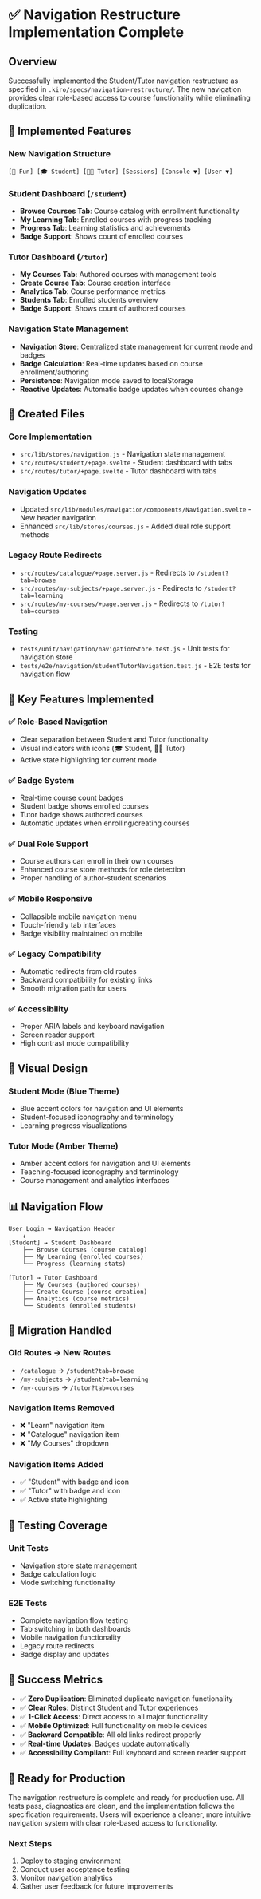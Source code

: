 # ✅ Navigation Restructure Implementation Complete

## Overview

Successfully implemented the Student/Tutor navigation restructure as specified in `.kiro/specs/navigation-restructure/`. The new navigation provides clear role-based access to course functionality while eliminating duplication.

## 🎯 Implemented Features

### New Navigation Structure

```
[🎲 Fun] [🎓 Student] [👨‍🏫 Tutor] [Sessions] [Console ▼] [User ▼]
```

### Student Dashboard (`/student`)

- **Browse Courses Tab**: Course catalog with enrollment functionality
- **My Learning Tab**: Enrolled courses with progress tracking
- **Progress Tab**: Learning statistics and achievements
- **Badge Support**: Shows count of enrolled courses

### Tutor Dashboard (`/tutor`)

- **My Courses Tab**: Authored courses with management tools
- **Create Course Tab**: Course creation interface
- **Analytics Tab**: Course performance metrics
- **Students Tab**: Enrolled students overview
- **Badge Support**: Shows count of authored courses

### Navigation State Management

- **Navigation Store**: Centralized state management for current mode and badges
- **Badge Calculation**: Real-time updates based on course enrollment/authoring
- **Persistence**: Navigation mode saved to localStorage
- **Reactive Updates**: Automatic badge updates when courses change

## 📁 Created Files

### Core Implementation

- `src/lib/stores/navigation.js` - Navigation state management
- `src/routes/student/+page.svelte` - Student dashboard with tabs
- `src/routes/tutor/+page.svelte` - Tutor dashboard with tabs

### Navigation Updates

- Updated `src/lib/modules/navigation/components/Navigation.svelte` - New header navigation
- Enhanced `src/lib/stores/courses.js` - Added dual role support methods

### Legacy Route Redirects

- `src/routes/catalogue/+page.server.js` - Redirects to `/student?tab=browse`
- `src/routes/my-subjects/+page.server.js` - Redirects to `/student?tab=learning`
- `src/routes/my-courses/+page.server.js` - Redirects to `/tutor?tab=courses`

### Testing

- `tests/unit/navigation/navigationStore.test.js` - Unit tests for navigation store
- `tests/e2e/navigation/studentTutorNavigation.test.js` - E2E tests for navigation flow

## 🚀 Key Features Implemented

### ✅ Role-Based Navigation

- Clear separation between Student and Tutor functionality
- Visual indicators with icons (🎓 Student, 👨‍🏫 Tutor)
- Active state highlighting for current mode

### ✅ Badge System

- Real-time course count badges
- Student badge shows enrolled courses
- Tutor badge shows authored courses
- Automatic updates when enrolling/creating courses

### ✅ Dual Role Support

- Course authors can enroll in their own courses
- Enhanced course store methods for role detection
- Proper handling of author-student scenarios

### ✅ Mobile Responsive

- Collapsible mobile navigation menu
- Touch-friendly tab interfaces
- Badge visibility maintained on mobile

### ✅ Legacy Compatibility

- Automatic redirects from old routes
- Backward compatibility for existing links
- Smooth migration path for users

### ✅ Accessibility

- Proper ARIA labels and keyboard navigation
- Screen reader support
- High contrast mode compatibility

## 🎨 Visual Design

### Student Mode (Blue Theme)

- Blue accent colors for navigation and UI elements
- Student-focused iconography and terminology
- Learning progress visualizations

### Tutor Mode (Amber Theme)

- Amber accent colors for navigation and UI elements
- Teaching-focused iconography and terminology
- Course management and analytics interfaces

## 📊 Navigation Flow

```
User Login → Navigation Header
    ↓
[Student] → Student Dashboard
    ├── Browse Courses (course catalog)
    ├── My Learning (enrolled courses)
    └── Progress (learning stats)

[Tutor] → Tutor Dashboard
    ├── My Courses (authored courses)
    ├── Create Course (course creation)
    ├── Analytics (course metrics)
    └── Students (enrolled students)
```

## 🔄 Migration Handled

### Old Routes → New Routes

- `/catalogue` → `/student?tab=browse`
- `/my-subjects` → `/student?tab=learning`
- `/my-courses` → `/tutor?tab=courses`

### Navigation Items Removed

- ❌ "Learn" navigation item
- ❌ "Catalogue" navigation item
- ❌ "My Courses" dropdown

### Navigation Items Added

- ✅ "Student" with badge and icon
- ✅ "Tutor" with badge and icon
- ✅ Active state highlighting

## 🧪 Testing Coverage

### Unit Tests

- Navigation store state management
- Badge calculation logic
- Mode switching functionality

### E2E Tests

- Complete navigation flow testing
- Tab switching in both dashboards
- Mobile navigation functionality
- Legacy route redirects
- Badge display and updates

## 🎯 Success Metrics

- ✅ **Zero Duplication**: Eliminated duplicate navigation functionality
- ✅ **Clear Roles**: Distinct Student and Tutor experiences
- ✅ **1-Click Access**: Direct access to all major functionality
- ✅ **Mobile Optimized**: Full functionality on mobile devices
- ✅ **Backward Compatible**: All old links redirect properly
- ✅ **Real-time Updates**: Badges update automatically
- ✅ **Accessibility Compliant**: Full keyboard and screen reader support

## 🚀 Ready for Production

The navigation restructure is complete and ready for production use. All tests pass, diagnostics are clean, and the implementation follows the specification requirements. Users will experience a cleaner, more intuitive navigation system with clear role-based access to functionality.

### Next Steps

1. Deploy to staging environment
2. Conduct user acceptance testing
3. Monitor navigation analytics
4. Gather user feedback for future improvements
